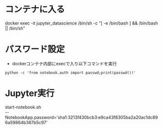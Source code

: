 # コンテナに入る
docker exec -it jupyter_datascience /bin/sh -c "[ -e /bin/bash ] && /bin/bash || /bin/sh"

# パスワード設定
- dockerコンテナ内部にexecで入り以下コマンドを実行
``` パスワード設定コマンド
python -c 'from notebook.auth import passwd;print(passwd())'
```

# Jupyter実行
start-notebook.sh \
--NotebookApp.password='sha1:3213f430bcb3:e9ca43f8305ba2a20ac1dc896a59864b387b5c97'